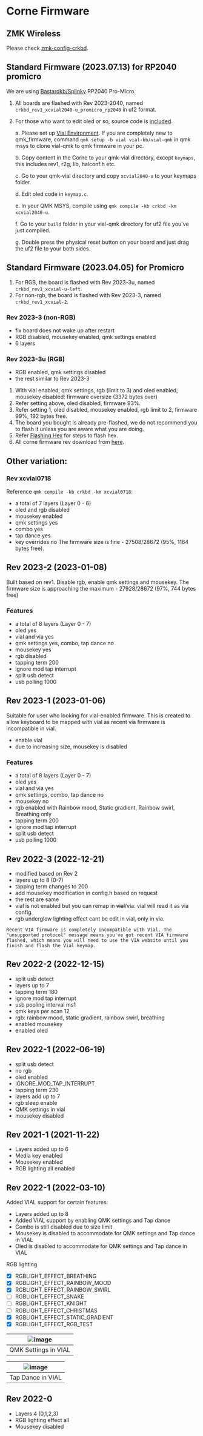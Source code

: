 # Corne Firmware

## ZMK Wireless 
Please check [zmk-config-crkbd](https://github.com/superxc3/zmk-config-crkbd).

## Standard Firmware (2023.07.13) for RP2040 promicro 
We are using [Bastardkb/Splinky](https://github.com/Bastardkb/Splinky) RP2040 Pro-Micro. 
1. All boards are flashed with Rev 2023-2040, named `crkbd_rev1_xcvial2040-u_promicro_rp2040` in uf2 format.
2. For those who want to edit oled or so, source code is [included](https://drive.google.com/drive/folders/1B5K1ulOXyE-yQELU--9-apa6VU97dLYm?usp=sharing).

   a. Please set up [Vial Environment](https://get.vial.today/docs/porting-to-vial.html#1-prepare-your-build-environment). If you are completely new to qmk_firmware, command `qmk setup -b vial vial-kb/vial-qmk` in qmk msys to clone vial-qmk to qmk firmware in your pc.
   
   b. Copy content in the Corne to your qmk-vial directory, except `keymaps`, this includes rev1, r2g, lib, halconf.h etc.
   
   c. Go to your qmk-vial directory and copy `xcvial2040-u` to your keymaps folder.
   
   d. Edit oled code in `keymap.c`.

   e. In your QMK MSYS, compile using `qmk compile -kb crkbd -km xcvial2040-u`.

   f. Go to your `build` folder in your vial-qmk directory for uf2 file you've just compiled.

   g. Double press the physical reset button on your board and just drag the uf2 file to your both sides.



## Standard Firmware (2023.04.05) for Promicro
1. For RGB, the board is flashed with Rev 2023-3u, named `crkbd_rev1_xcvial-u-left`.
2. For non-rgb, the board is flashed with Rev 2023-3, named `crkbd_rev1_xcvial-2`.

### Rev 2023-3 (non-RGB)
- fix board does not wake up after restart
- RGB disabled, mousekey enabled, qmk settings enabled
- 6 layers
  
### Rev 2023-3u (RGB)
- RGB enabled, qmk settings disabled
- the rest similar to Rev 2023-3

1. With vial enabled, qmk settings, rgb (limit to 3) and oled enabled, mousekey disabled: firmware oversize (3372 bytes over)
2. Refer setting above, oled disabled, firmware 93%. 
3. Refer setting 1, oled disabled, mousekey enabled, rgb limit to 2, firmware 99%, 192 bytes free.
4. The board you bought is already pre-flashed, we do not recommend you to flash it unless you are aware what you are doing. 
5. Refer [Flashing Hex](https://github.com/superxc3/xcmkb/blob/main/list%20of%20guide/flashing%20hex.md) for steps to flash hex. 
6. All corne firmware rev download from [here](https://drive.google.com/drive/folders/1Fzg_2ExMRd2aj1tImBqirBF1Uh8W3mVz?usp=drive_link).

## Other variation:
### Rev xcvial0718
Reference `qmk compile -kb crkbd -km xcvial0718`:
- a total of 7 layers (Layer 0 - 6)
- oled and rgb disabled
- mousekey enabled
- qmk settings yes
- combo yes
- tap dance yes
- key overrides no
The firmware size is fine - 27508/28672 (95%, 1164 bytes free). 


## Rev 2023-2 (2023-01-08)
Built based on rev1. Disable rgb, enable qmk settings and mousekey. The firmware size is approaching the maximum - 27928/28672 (97%, 744 bytes free)

### Features
- a total of 8 layers (Layer 0 - 7)
- oled yes
- vial and via yes
- qmk settings yes, combo, tap dance no
- mousekey yes
- rgb disabled
- tapping term 200
- ignore mod tap interrupt
- split usb detect 
- usb polling 1000

## Rev 2023-1 (2023-01-06)
Suitable for user who looking for vial-enabled firmware. This is created to allow keyboard to be mapped with vial as recent via firmware is incompatible in vial. 
- enable vial 
- due to increasing size, mousekey is disabled

### Features
- a total of 8 layers (Layer 0 - 7)
- oled yes
- vial and via yes
- qmk settings, combo, tap dance no
- mousekey no
- rgb enabled with Rainbow mood, Static gradient, Rainbow swirl, Breathing only
- tapping term 200
- ignore mod tap interrupt
- split usb detect 
- usb polling 1000


## Rev 2022-3 (2022-12-21)
- modified based on Rev 2
- layers up to 8 (0-7)
- tapping term changes to 200
- add mousekey modification in config.h based on request
- the rest are same
- vial is not enabled but you can remap in ~~vial~~/via. vial will read it as via config.
- rgb underglow lighting effect cant be edit in vial, only in via. 

`Recent VIA firmware is completely incompatible with Vial. The "unsupported protocol" message means you've got recent VIA firmware flashed, which means you will need to use the VIA website until you finish and flash the Vial keymap.`

## Rev 2022-2 (2022-12-15)
- split usb detect
- layers up to 7
- tapping term 180
- ignore mod tap interrupt
- usb pooling interval ms1
- qmk keys per scan 12
- rgb: rainbow mood, static gradient, rainbow swirl, breathing
- enabled mousekey
- enabled oled


## Rev 2022-1 (2022-06-19)
- split usb detect
- no rgb
- oled enabled
- IGNORE_MOD_TAP_INTERRUPT
- tapping term 230
- layers add up to 7
- rgb sleep enable
- QMK settings in vial
- mousekey disabled

## Rev 2021-1 (2021-11-22)
- Layers added up to 6
- Media key enabled
- Mousekey enabled
- RGB lighting all enabled


## Rev 2022-1 (2022-03-10)
Added VIAL support for certain features:
- Layers added up to 8
- Added VIAL support by enabling QMK settings and Tap dance
- Combo is still disabled due to size limit
- Mousekey is disabled to accommodate for QMK settings and Tap dance in VIAL
- Oled is disabled to accommodate for QMK settings and Tap dance in VIAL

RGB lighting
- [x] RGBLIGHT_EFFECT_BREATHING
- [x] RGBLIGHT_EFFECT_RAINBOW_MOOD
- [x] RGBLIGHT_EFFECT_RAINBOW_SWIRL
- [ ] RGBLIGHT_EFFECT_SNAKE
- [ ] RGBLIGHT_EFFECT_KNIGHT
- [ ] RGBLIGHT_EFFECT_CHRISTMAS
- [x] RGBLIGHT_EFFECT_STATIC_GRADIENT
- [x] RGBLIGHT_EFFECT_RGB_TEST

|![image](https://user-images.githubusercontent.com/79617315/157654494-7f1aa6e9-c5b2-4e1c-9076-ff4fa77e263e.png)|
|:--:|
| QMK Settings in VIAL |

| ![image](https://user-images.githubusercontent.com/79617315/157654570-f283d9f6-7724-46c9-acfd-0cfaa9279a21.png)|
|:--:|
| Tap Dance in VIAL |

## Rev 2022-0 
- Layers 4 (0,1,2,3)
- RGB lighting effect all
- Mousekey disabled






